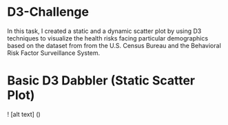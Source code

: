 # D3-Challenge

In this task, I created a static and a dynamic scatter plot by using D3 techniques to visualize the health risks facing particular demographics 
based on the dataset from from the U.S. Census Bureau and the Behavioral Risk Factor Surveillance System.

# Basic D3 Dabbler (Static Scatter Plot)

! [alt text] ()
